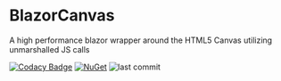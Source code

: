 # BlazorCanvas
A high performance blazor wrapper around the HTML5 Canvas utilizing unmarshalled JS calls

[![Codacy Badge](https://app.codacy.com/project/badge/Grade/249116ea839b4c689cada11bbc89ab0b)](https://www.codacy.com/gh/Aptacode/BlazorCanvas/dashboard?utm_source=github.com&amp;utm_medium=referral&amp;utm_content=Aptacode/BlazorCanvas&amp;utm_campaign=Badge_Grade)
[![NuGet](https://img.shields.io/nuget/v/Aptacode.BlazorCanvas.svg?style=flat)](https://www.nuget.org/packages/Aptacode.BlazorCanvas/)
![last commit](https://img.shields.io/github/last-commit/Aptacode/BlazorCanvas?style=flat-square&cacheSeconds=86000)
